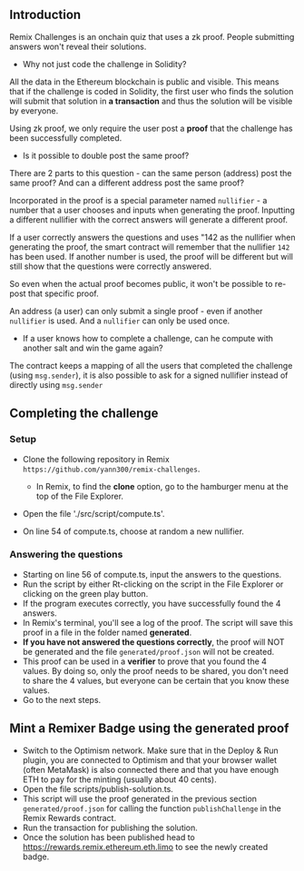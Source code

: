 ## Introduction

 Remix Challenges is an onchain quiz that uses a zk proof.  People submitting answers won't reveal their solutions.

  - Why not just code the challenge in Solidity?
  
 All the data in the Ethereum blockchain is public and visible. This means that if the challenge is coded in Solidity, the first user who finds the solution will submit that solution in **a transaction** and thus the solution will be visible by everyone.

 Using zk proof, we only require the user post a **proof** that the challenge has been successfully completed.

  - Is it possible to double post the same proof?

There are 2 parts to this question - can the same person (address) post the same proof?  And can a different address post the same proof?

Incorporated in the proof is a special parameter named `nullifier` - a number that a user chooses and inputs when generating the proof. Inputting a different nullifier with the correct answers will generate a different proof.

If a user correctly answers the questions and uses "142 as the nullifier when generating the proof, the smart contract will remember that the nullifier `142` has been used.  If another number is used, the proof will be different but will still show that the questions were correctly answered.

 So even when the actual proof becomes public, it won't be possible to re-post that specific proof.  

 An address (a user) can only submit a single proof - even if another `nullifier` is used.  And a `nullifier` can only be used once.

  - If a user knows how to complete a challenge, can he compute with another salt and win the game again?

The contract keeps a mapping of all the users that completed the challenge (using `msg.sender`), it is also possible to ask for a signed nullifier instead of directly using `msg.sender`
 
 ## Completing the challenge
 ### Setup

 - Clone the following repository in Remix `https://github.com/yann300/remix-challenges`.
 
   - In Remix, to find the **clone** option, go to the hamburger menu at the top of the File Explorer.
  
 - Open the file './src/script/compute.ts'.
 - On line 54 of compute.ts, choose at random a new nullifier.
  ### Answering the questions
 - Starting on line 56 of compute.ts, input the answers to the questions.
 - Run the script by either Rt-clicking on the script in the File Explorer or clicking on the green play button.
 - If the program executes correctly, you have successfully found the 4 answers.
 - In Remix's terminal, you'll see a log of the proof.  The script will save this proof in a file in the folder named **generated**.
 - **If you have not answered the questions correctly**, the proof will NOT be generated and the file `generated/proof.json` will not be created.
 - This proof can be used in a **verifier** to prove that you found the 4 values. By doing so, only the proof needs to be shared, you don't need to share the 4 values, but everyone can be certain that you know these values.
 - Go to the next steps.

 ## Mint a Remixer Badge using the generated proof

 - Switch to the Optimism network. Make sure that in the Deploy & Run plugin, you are connected to Optimism and that your browser wallet (often MetaMask) is also connected there and that you have enough ETH to pay for the minting (usually about 40 cents).
 - Open the file scripts/publish-solution.ts.
 - This script will use the proof generated in the previous section `generated/proof.json` for calling the function `publishChallenge` in the Remix Rewards contract.
 - Run the transaction for publishing the solution.
 - Once the solution has been published head to https://rewards.remix.ethereum.eth.limo to see the newly created badge.






